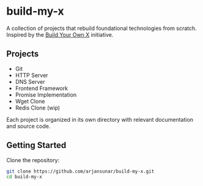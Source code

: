 # build-my-x

A collection of projects that rebuild foundational technologies from scratch. Inspired by the [Build Your Own X](https://github.com/codecrafters-io/build-your-own-x) initiative.

## Projects

- Git
- HTTP Server
- DNS Server
- Frontend Framework
- Promise Implementation
- Wget Clone
- Redis Clone (wip)

Each project is organized in its own directory with relevant documentation and source code.

## Getting Started

Clone the repository:

```bash
git clone https://github.com/arjansunar/build-my-x.git
cd build-my-x

```

